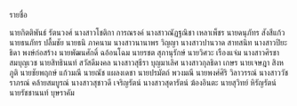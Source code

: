 รายชื่อ

นายกิตติพันธ์  รัตนวงศ์
นางสาวโชติกา  การณรงค์
นางสาวณัฏฐณิชา  เหลาเพ็ชร
นายดนุภัทร  สังสีแก้ว
นายธนภัทร  ปลื้มชัย
นายธนิ  ภาคนาม
นางสาวนานาพร  วิญญา
นางสาวปานวาด  สาทสนิท
นางสาวปิยะธิดา  พงษ์ก่อสร้าง
นายพัฒนศักดิ์  ฉอ้อนโฉม
นายรชต  สุภานุรักษ์
นายวิศวะ   เรืองแจ่ม
นางสาวศิรชา  สมบุญเวช
นายสิทธินนท์  สวัสดีมงคล
นางสาวสุธีรา  บุญมาเลิศ
นางสาวกุลธิดา  เกษร
นายเจษฎา  สิงหภูติ
นายชัยพฤกษ์  แก้วมณี
นายณัช  แผลงเดชา
นายปรมัตถ์  พวงมณี
นายพงศ์ศิริ  วิลาวรรณ์
นางสาววัชราภรณ์  คล้ายสมบูรณ์
นางสาวสุชาวดี  เจริญรัตน์
นางสาวสุดารัตน์  ฆ้องอินตะ
นายสุวิทย์  หิรัญรัตน์
นายรัชชานนท์  บุษราคัม
